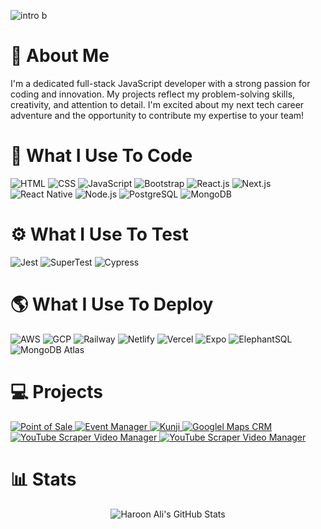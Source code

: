 ![intro](https://github.com/haroon-ali-dev/haroon-ali-dev/assets/87202358/aa680a81-982b-406d-94f7-dc0ba03a49dd)
b
# :bearded_person: About Me
I'm a dedicated full-stack JavaScript developer with a strong passion for coding and innovation. My projects reflect my problem-solving skills, creativity, and attention to detail. I'm excited about my next tech career adventure and the opportunity to contribute my expertise to your team!

# :hammer: What I Use To Code
![HTML](https://img.shields.io/badge/HTML5-E34F26?style=for-the-badge&logo=html5&logoColor=white)
![CSS](https://img.shields.io/badge/CSS3-1572B6?style=for-the-badge&logo=css3&logoColor=white)
![JavaScript](https://img.shields.io/badge/Javascript-F0DB4F?style=for-the-badge&labelColor=black&logo=javascript&logoColor=F0DB4F)
![Bootstrap](https://img.shields.io/badge/Bootstrap-563D7C?style=for-the-badge&logo=bootstrap&logoColor=white)
![React.js](https://img.shields.io/badge/React-61DBFB?style=for-the-badge&labelColor=black&logo=react&logoColor=61DBFB)
![Next.js](https://img.shields.io/badge/next.js-000000?style=for-the-badge&logo=nextdotjs&logoColor=white)
![React Native](https://img.shields.io/badge/React%20Native-61DBFB?style=for-the-badge&labelColor=black&logo=react&logoColor=61DBFB)
![Node.js](https://img.shields.io/badge/Nodejs-3C873A?style=for-the-badge&labelColor=black&logo=node.js&logoColor=white)
![PostgreSQL](https://img.shields.io/badge/PostgreSQL-316192?style=for-the-badge&labelColor=black&logo=postgresql&logoColor=white)
![MongoDB](https://img.shields.io/badge/MongoDB-4EA94B?style=for-the-badge&logo=mongodb&logoColor=white)

# :gear: What I Use To Test
![Jest](https://img.shields.io/badge/jest-C21325?style=for-the-badge&labelColor=black&logo=jest&logoColor=white)
![SuperTest](https://img.shields.io/badge/SuperTest-black)
![Cypress](https://img.shields.io/badge/Cypress-3C873A?style=for-the-badge&labelColor=black&logo=cypress&logoColor=white)

# :earth_americas: What I Use To Deploy
![AWS](https://img.shields.io/badge/aws-black?style=for-the-badge&labelColor=black&logo=amazonaws&logoColor=white)
![GCP](https://img.shields.io/badge/gcp-black?style=for-the-badge&labelColor=black&logo=googlecloud&logoColor=white)
![Railway](https://img.shields.io/badge/railway-black?style=for-the-badge&labelColor=black&logo=railway&logoColor=white)
![Netlify](https://img.shields.io/badge/netlify-black?style=for-the-badge&labelColor=black&logo=netlify&logoColor=white)
![Vercel](https://img.shields.io/badge/vercel-black?style=for-the-badge&labelColor=black&logo=vercel&logoColor=white)
![Expo](https://img.shields.io/badge/expo-black?style=for-the-badge&labelColor=black&logo=expo&logoColor=white)
![ElephantSQL](https://img.shields.io/badge/ElephantSQL-black)
![MongoDB Atlas](https://img.shields.io/badge/MongoDB%20Atlas-black)

# 💻 Projects
<a href="https://github.com/haroon-ali-dev/point-of-sale">
  <img src="https://res.cloudinary.com/dembzfkgg/image/upload/v1694096843/preview_7b6d4c7838.gif" target="_blank" alt="Point of Sale" />
</a>
<a href="https://github.com/haroon-ali-dev/event-manager">
  <img src="https://res.cloudinary.com/dembzfkgg/image/upload/v1694100272/Event_Manager_preview_3fd13a5b24.gif" alt="Event Manager" />
</a>
<a href="https://github.com/Miladepour/SyntaxSquad-Project-Kunji">
  <img src="https://res.cloudinary.com/dembzfkgg/image/upload/v1695754153/Kunji_preview_2857d8333e.gif" alt="Kunji" />
</a>
<a href="https://github.com/haroon-ali-dev/google-maps-crm">
  <img src="https://res.cloudinary.com/dembzfkgg/image/upload/v1694096700/preview_7270ea591d.gif" alt="Googlel Maps CRM" />
</a>
<a href="https://github.com/haroon-ali-dev/youtube-scraper-video-manager">
  <img src="https://res.cloudinary.com/dembzfkgg/image/upload/v1694100208/YSVM_preview_ecef7efe2a.gif" alt="YouTube Scraper Video Manager" />
</a>
<a href="https://github.com/haroon-ali-dev/portfolio-website">
  <img src="https://res.cloudinary.com/dembzfkgg/image/upload/v1695757115/preview_253e81f0cc.gif" alt="YouTube Scraper Video Manager" />
</a>

# 📊 Stats
<p align="center">
  <img src="https://github-profile-summary-cards.vercel.app/api/cards/profile-details?username=haroon-ali-dev&theme=radical&border=fff&background=0D1117" alt="Haroon Ali's GitHub Stats"/>
</p>
